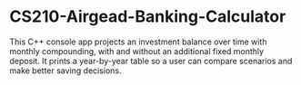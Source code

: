 # CS210-Airgead-Banking-Calculator
This C++ console app projects an investment balance over time with monthly compounding, with and without an additional fixed monthly deposit. It prints a year-by-year table so a user can compare scenarios and make better saving decisions.
